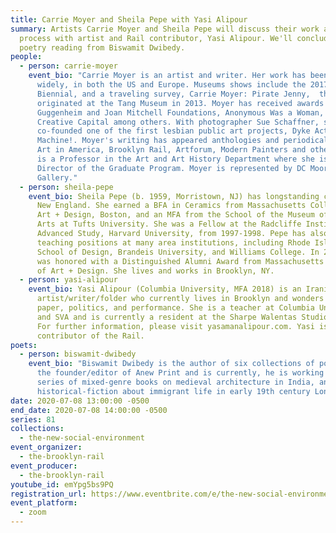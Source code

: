```yaml
---
title: Carrie Moyer and Sheila Pepe with Yasi Alipour
summary: Artists Carrie Moyer and Sheila Pepe will discuss their work and
  process with artist and Rail contributor, Yasi Alipour. We'll conclude with a
  poetry reading from Biswamit Dwibedy.
people:
  - person: carrie-moyer
    event_bio: "Carrie Moyer is an artist and writer. Her work has been exhibited
      widely, in both the US and Europe. Museums shows include the 2017 Whitney
      Biennial, and a traveling survey, Carrie Moyer: Pirate Jenny,  that
      originated at the Tang Museum in 2013. Moyer has received awards from the
      Guggenheim and Joan Mitchell Foundations, Anonymous Was a Woman, and
      Creative Capital among others. With photographer Sue Schaffner, she
      co-founded one of the first lesbian public art projects, Dyke Action
      Machine!. Moyer's writing has appeared anthologies and periodicals such as
      Art in America, Brooklyn Rail, Artforum, Modern Painters and others. Moyer
      is a Professor in the Art and Art History Department where she is the
      Director of the Graduate Program. Moyer is represented by DC Moore
      Gallery."
  - person: sheila-pepe
    event_bio: Sheila Pepe (b. 1959, Morristown, NJ) has longstanding connections to
      New England. She earned a BFA in Ceramics from Massachusetts College of
      Art + Design, Boston, and an MFA from the School of the Museum of Fine
      Arts at Tufts University. She was a Fellow at the Radcliffe Institute for
      Advanced Study, Harvard University, from 1997-1998. Pepe has also held
      teaching positions at many area institutions, including Rhode Island
      School of Design, Brandeis University, and Williams College. In 2015, Pepe
      was honored with a Distinguished Alumni Award from Massachusetts College
      of Art + Design. She lives and works in Brooklyn, NY.
  - person: yasi-alipour
    event_bio: Yasi Alipour (Columbia University, MFA 2018) is an Iranian
      artist/writer/folder who currently lives in Brooklyn and wonders about
      paper, politics, and performance. She is a teacher at Columbia University
      and SVA and is currently a resident at the Sharpe Walentas Studio program.
      For further information, please visit yasamanalipour.com. Yasi is also a
      contributor of the Rail.
poets:
  - person: biswamit-dwibedy
    event_bio: "Biswamit Dwibedy is the author of six collections of poetry. He is
      the founder/editor of Anew Print and is currently, he is working on a
      series of mixed-genre books on medieval architecture in India, and a
      historical-fiction about immigrant life in early 19th century London. "
date: 2020-07-08 13:00:00 -0500
end_date: 2020-07-08 14:00:00 -0500
series: 81
collections:
  - the-new-social-environment
event_organizer:
  - the-brooklyn-rail
event_producer:
  - the-brooklyn-rail
youtube_id: emYpg5bs9PQ
registration_url: https://www.eventbrite.com/e/the-new-social-environment-81-carrie-moyer-and-sheila-pepe-tickets-112098591906
event_platform:
  - zoom
---
```

